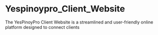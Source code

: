 # Yespinoypro_Client_Website
The YesPinoyPro Client Website is a streamlined and user-friendly online platform designed to connect clients
